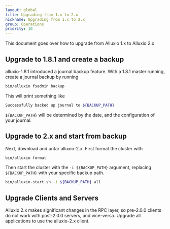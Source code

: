 ```yaml
---
layout: global
title: Upgrading from 1.x to 2.x
nickname: Upgrading from 1.x to 2.x
group: Operations
priority: 10
---
```


This document goes over how to upgrade from Alluxio 1.x to Alluxio 2.x

## Upgrade to 1.8.1 and create a backup

alluxio-1.8.1 introduced a journal backup feature. With a 1.8.1 master running,
create a journal backup by running

```bash
bin/alluxio fsadmin backup
```

This will print something like

```bash
Successfully backed up journal to ${BACKUP_PATH}
```

`${BACKUP_PATH}` will be determined by the date, and the configuration of your
journal.

## Upgrade to 2.x and start from backup

Next, download and untar alluxio-2.x. First format the cluster with

```bash
bin/alluxio format
```

Then start the cluster with the `-i ${BACKUP_PATH}` argument, replacing
`${BACKUP_PATH}` with your specific backup path.

```bash
bin/alluxio-start.sh -i ${BACKUP_PATH} all
```

## Upgrade Clients and Servers

Alluxio 2.x makes significant changes in the RPC layer,
so pre-2.0.0 clients do not work with post-2.0.0 servers, and vice-versa.
Upgrade all applications to use the alluxio-2.x client.
